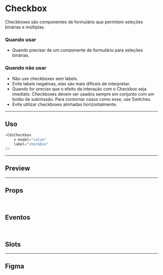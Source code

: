 # Checkbox

Checkboxes são componentes de formulário que permitem seleções binárias e múltiplas.

### Quando usar

- Quando precisar de um componente de formulário para seleções binárias.

### Quando não usar

- Não use checkboxes sem labels.
- Evite labels negativas, elas são mais difíceis de interpretar.
- Quando for preciso que o efeito da interação com o Checkbox seja imediato. Checkboxes devem ser usados sempre em conjunto com um botão de submissão. Para contornar casos como esse, use Switches.
- Evite utilizar checkboxes alinhadas horizontalmente.

---

## Uso

```js
<CdsCheckbox
	v-model="value"
	label="checkbox"
/>
```

---

## Preview

<DemoContainer
	:component="CdsCheckbox"
	:events="cdsCheckboxEvents"
/>

---

## Props

<APITable
	name="Checkbox"
	section="props"
/>
<br />

## Eventos

<APITable
	name="Checkbox"
	section="events"
/>
<br />

## Slots

<APITable
	name="Checkbox"
	section="slots"
/>

---

## Figma

<FigmaFrame
	src="https://embed.figma.com/design/J5fTswomlHu7RXk1gwbUq6/Cuida?node-id=2040-370&embed-host=share"
/>

<script setup>
import { ref } from 'vue';
import CdsCheckbox from '@/components/Checkbox.vue';
import APITable from '../../docgen/APITable.vue';
import DemoContainer from '../../docgen/DemoContainer.vue';
import FigmaFrame from '../../docgen/FigmaFrame.vue';

const cdsCheckboxEvents = [
	'update:modelValue',
	'update:indeterminate'
];
</script>
